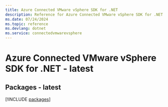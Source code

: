 ```yaml
---
title: Azure Connected VMware vSphere SDK for .NET
description: Reference for Azure Connected VMware vSphere SDK for .NET
ms.date: 07/24/2024
ms.topic: reference
ms.devlang: dotnet
ms.service: connectedvmwarevsphere
---
```

# Azure Connected VMware vSphere SDK for .NET - latest
## Packages - latest
[!INCLUDE [packages](connected-vmware-vsphere-index.md)]